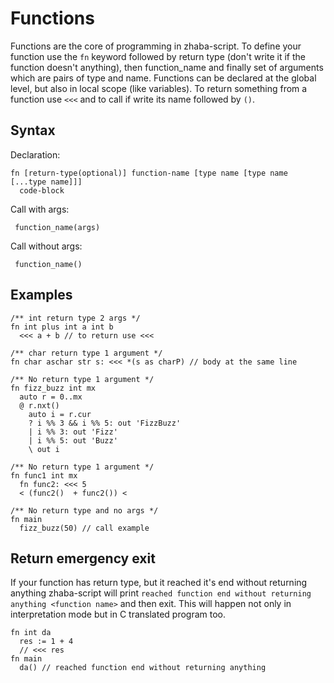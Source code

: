 # Functions

Functions are the core of programming in zhaba-script. To define your function use the `fn` keyword followed by return type (don't write it if the function doesn't anything), then function_name and finally set of arguments which are pairs of type and name. Functions can be declared at the global level, but also in local scope (like variables).
To return something from a function use `<<<` and to call if write its name followed by `()`.

## Syntax

Declaration:

```zh
fn [return-type(optional)] function-name [type name [type name [...type name]]]
  code-block
```

Call with args:

```
 function_name(args)
```

Call without args:

```
 function_name()
```

## Examples

```zh
/** int return type 2 args */
fn int plus int a int b
  <<< a + b // to return use <<<

/** char return type 1 argument */
fn char aschar str s: <<< *(s as charP) // body at the same line

/** No return type 1 argument */
fn fizz_buzz int mx
  auto r = 0..mx
  @ r.nxt()
    auto i = r.cur
    ? i %% 3 && i %% 5: out 'FizzBuzz'
    | i %% 3: out 'Fizz'
    | i %% 5: out 'Buzz'
    \ out i

/** No return type 1 argument */
fn func1 int mx
  fn func2: <<< 5
  < (func2()  + func2()) <

/** No return type and no args */
fn main
  fizz_buzz(50) // call example
```

## Return emergency exit

If your function has return type, but it reached it's end without returning anything zhaba-script will print `reached function end without returning anything <function name>` and then exit. This will happen not only in interpretation mode but in C translated program too.

```zh
fn int da
  res := 1 + 4
  // <<< res
fn main
  da() // reached function end without returning anything
```